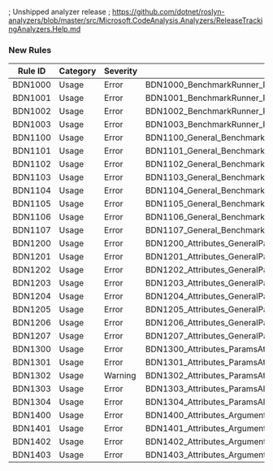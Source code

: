 ﻿; Unshipped analyzer release
; https://github.com/dotnet/roslyn-analyzers/blob/master/src/Microsoft.CodeAnalysis.Analyzers/ReleaseTrackingAnalyzers.Help.md

### New Rules

Rule ID  | Category | Severity | Notes
---------|----------|----------|--------------------
BDN1000  |  Usage   | Error	   | BDN1000_BenchmarkRunner_Run_TypeArgumentClassMissingBenchmarkMethods
BDN1001  |  Usage   | Error	   | BDN1001_BenchmarkRunner_Run_TypeArgumentClassMustBePublic
BDN1002  |  Usage   | Error	   | BDN1002_BenchmarkRunner_Run_TypeArgumentClassMustBeNonAbstract
BDN1003  |  Usage   | Error	   | BDN1003_BenchmarkRunner_Run_TypeArgumentClassMustBeUnsealed
BDN1100  |  Usage   | Error	   | BDN1100_General_BenchmarkClass_MethodMustBePublic
BDN1101  |  Usage   | Error	   | BDN1101_General_BenchmarkClass_MethodMustBeNonGeneric
BDN1102  |  Usage   | Error	   | BDN1102_General_BenchmarkClass_ClassMustBeNonStatic
BDN1103  |  Usage   | Error	   | BDN1103_General_BenchmarkClass_ClassMustBeNonAbstract
BDN1104  |  Usage   | Error	   | BDN1104_General_BenchmarkClass_ClassMustBeNonGeneric
BDN1105  |  Usage   | Error	   | BDN1105_General_BenchmarkClass_ClassWithGenericTypeArgumentsAttributeMustBeGeneric
BDN1106  |  Usage   | Error	   | BDN1106_General_BenchmarkClass_GenericTypeArgumentsAttributeMustHaveMatchingTypeParameterCount
BDN1107  |  Usage   | Error	   | BDN1107_General_BenchmarkClass_OnlyOneMethodCanBeBaseline
BDN1200  |  Usage   | Error	   | BDN1200_Attributes_GeneralParameterAttributes_MutuallyExclusiveOnField
BDN1201  |  Usage   | Error	   | BDN1201_Attributes_GeneralParameterAttributes_MutuallyExclusiveOnProperty
BDN1202  |  Usage   | Error	   | BDN1202_Attributes_GeneralParameterAttributes_FieldMustBePublic
BDN1203  |  Usage   | Error	   | BDN1203_Attributes_GeneralParameterAttributes_PropertyMustBePublic
BDN1204  |  Usage   | Error	   | BDN1204_Attributes_GeneralParameterAttributes_NotValidOnReadonlyField
BDN1205  |  Usage   | Error	   | BDN1205_Attributes_GeneralParameterAttributes_NotValidOnConstantField
BDN1206  |  Usage   | Error	   | BDN1206_Attributes_GeneralParameterAttributes_PropertyCannotBeInitOnly
BDN1207  |  Usage   | Error	   | BDN1207_Attributes_GeneralParameterAttributes_PropertyMustHavePublicSetter
BDN1300  |  Usage   | Error	   | BDN1300_Attributes_ParamsAttribute_MustHaveValues
BDN1301  |  Usage   | Error	   | BDN1301_Attributes_ParamsAttribute_UnexpectedValueType
BDN1302  |  Usage   | Warning  | BDN1302_Attributes_ParamsAttribute_UnnecessarySingleValuePassedToAttribute
BDN1303  |  Usage   | Error	   | BDN1303_Attributes_ParamsAllValuesAttribute_NotAllowedOnFlagsEnumPropertyOrFieldType
BDN1304  |  Usage   | Error	   | BDN1304_Attributes_ParamsAllValues_PropertyOrFieldTypeMustBeEnumOrBool
BDN1400  |  Usage   | Error	   | BDN1400_Attributes_ArgumentsAttribute_RequiresBenchmarkAttribute
BDN1401  |  Usage   | Error	   | BDN1401_Attributes_ArgumentsAttribute_MethodWithoutAttributeMustHaveNoParameters
BDN1402  |  Usage   | Error	   | BDN1402_Attributes_ArgumentsAttribute_MustHaveMatchingValueCount
BDN1403  |  Usage   | Error	   | BDN1403_Attributes_ArgumentsAttribute_MustHaveMatchingValueType
